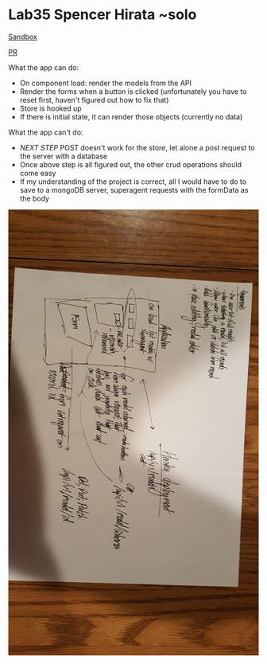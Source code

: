 # Lab35 Spencer Hirata ~solo

[Sandbox](https://codesandbox.io/s/rm6r71pp2q)

[PR]()

What the app can do:

- On component load: render the models from the API
- Render the forms when a button is clicked (unfortunately you have to reset first, haven't figured out how to fix that)
- Store is hooked up
- If there is initial state, it can render those objects (currently no data)

What the app can't do:

- _NEXT STEP_ POST doesn't work for the store, let alone a post request to the server with a database
- Once above step is all figured out, the other crud operations should come easy
- If my understanding of the project is correct, all I would have to do to save to a mongoDB server, superagent requests with the formData as the body

![UML](./lab35.jpg)
